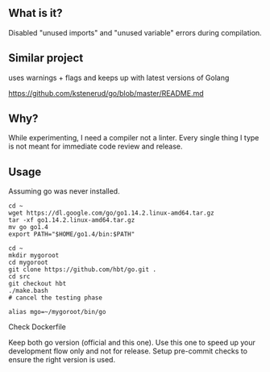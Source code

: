 ## What is it?

Disabled "unused imports" and "unused variable" errors during compilation.

## Similar project

uses warnings + flags and keeps up with latest versions of Golang

https://github.com/kstenerud/go/blob/master/README.md

## Why?

While experimenting, I need a compiler not a linter. 
Every single thing I type is not meant for immediate code review and release.


## Usage

Assuming go was never installed. 

```
cd ~
wget https://dl.google.com/go/go1.14.2.linux-amd64.tar.gz
tar -xf go1.14.2.linux-amd64.tar.gz
mv go go1.4
export PATH="$HOME/go1.4/bin:$PATH" 

cd ~
mkdir mygoroot
cd mygoroot
git clone https://github.com/hbt/go.git .
cd src
git checkout hbt
./make.bash
# cancel the testing phase

alias mgo=~/mygoroot/bin/go
```

Check Dockerfile

Keep both go version (official and this one). Use this one to speed up your development flow only and not for release.
Setup pre-commit checks to ensure the right version is used.

